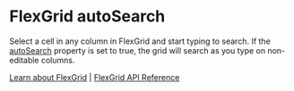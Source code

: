 FlexGrid autoSearch
===================

Select a cell in any column in FlexGrid and start typing to search.
If the [autoSearch](https://www.grapecity.com/wijmo/api/classes/wijmo_grid.flexgrid.html#autosearch) property is set to true, the grid
will search as you type on non-editable columns.

[Learn about FlexGrid](https://www.grapecity.com/wijmo/flexgrid-javascript-data-grid) | [FlexGrid API Reference](https://www.grapecity.com/wijmo/api/classes/wijmo_grid.flexgrid.html)